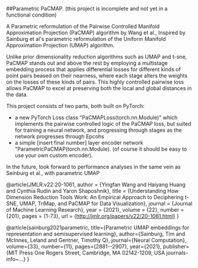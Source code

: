 ##Parametric PaCMAP. (this project is incomplete and not yet in a functional condition)

A Parametric reformulation of the Pairwise Controlled Manifold Approximation Projection (PaCMAP) algorithm by Wang et al., Inspired by Sainburg et al's parametric reformulation of the Uniform Manifold Approximation Projection (UMAP) algorithm.

Unlike prior dimensionality reduction algorithms such as UMAP and t-sne, PaCMAP stands out and above the rest by employing a multistage embedding process that applies differential losses for different kinds of point pairs beased on their nearness, where each stage alters the weights on the losses of these kinds of pairs. This highly controlled pairwise loss allows PaCMAP to excel at preserving both the local and global distances in the data.

This project consists of two parts, both built on PyTorch:
  * a new PyTorch Loss class "PaCMAPLoss(torch.nn.Module)" which implements the pairwise controlled logic of the PaCMAP loss, but suited for training a neural network, and progressing through stages as the network progresses through Epcohs
  * a simple [insert final number] layer encoder network "ParametricPaCMAP(torch.nn.Module). (of course it should be easy to use your own custom encoder).

In the future, look forward to performance analyses in the same vein as Seinburg et al., with parametric UMAP


@article{JMLR:v22:20-1061,
  author  = {Yingfan Wang and Haiyang Huang and Cynthia Rudin and Yaron Shaposhnik},
  title   = {Understanding How Dimension Reduction Tools Work: An Empirical Approach to Deciphering t-SNE, UMAP, TriMap, and PaCMAP for Data Visualization},
  journal = {Journal of Machine Learning Research},
  year    = {2021},
  volume  = {22},
  number  = {201},
  pages   = {1-73},
  url     = {http://jmlr.org/papers/v22/20-1061.html}
}

@article{sainburg2021parametric,
  title={Parametric UMAP embeddings for representation and semisupervised learning},
  author={Sainburg, Tim and McInnes, Leland and Gentner, Timothy Q},
  journal={Neural Computation},
  volume={33},
  number={11},
  pages={2881--2907},
  year={2021},
  publisher={MIT Press One Rogers Street, Cambridge, MA 02142-1209, USA journals-info~…}
}

